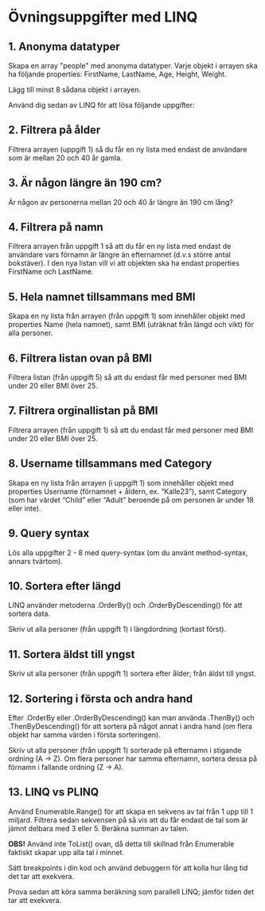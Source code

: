 # Övningsuppgifter med LINQ

## 1. Anonyma datatyper
Skapa en array "people" med anonyma datatyper. Varje objekt i arrayen ska ha följande properties: FirstName, LastName, Age, Height, Weight. 

Lägg till minst 8 sådana objekt i arrayen.

Använd dig sedan av LINQ för att lösa följande uppgifter:

## 2. Filtrera på ålder
Filtrera arrayen (uppgift 1) så du får en ny lista med endast de användare som är mellan 20 och 40 år gamla. 

## 3. Är någon längre än 190 cm?
Är någon av personerna mellan 20 och 40 år längre än 190 cm lång?

## 4. Filtrera på namn
 Filtrera arrayen från uppgift 1 så att du får en ny lista med endast de användare vars förnamn är längre än efternamnet (d.v.s större antal bokstäver). I den nya listan vill vi att objekten ska ha endast properties FirstName och LastName.

## 5. Hela namnet tillsammans med BMI
Skapa en ny lista från arrayen (från uppgift 1) som innehåller objekt med properties Name (hela namnet), samt BMI (uträknat från längd och vikt) för alla personer.

## 6. Filtrera listan ovan på BMI
Filtrera listan (från uppgift 5) så att du endast får med personer med BMI under 20 eller BMI över 25.

## 7. Filtrera orginallistan på BMI
Filtrera arrayen (från uppgift 1) så att du endast får med personer med BMI under 20 eller BMI över 25.

## 8. Username tillsammans med Category 
Skapa en ny lista från arrayen (i uppgift 1) som innehåller objekt med properties Username (förnamnet + åldern, ex. “Kalle23”), samt Category (som har värdet “Child” eller “Adult” beroende på om personen är under 18 eller inte).

## 9. Query syntax
Lös alla uppgifter 2 - 8 med query-syntax (om du använt method-syntax, annars tvärtom).

## 10. Sortera efter längd
LINQ använder metoderna .OrderBy() och .OrderByDescending() för att sortera data.

Skriv ut alla personer (från uppgift 1) i längdordning (kortast först).

## 11. Sortera äldst till yngst
Skriv ut alla personer (från uppgift 1) sortera efter ålder; från äldst till yngst.

## 12. Sortering i första och andra hand
Efter .OrderBy eller .OrderByDescending() kan man använda .ThenBy() och .ThenByDescending() för att sortera på något annat i andra hand (om flera objekt har samma värden i första sorteringen).

Skriv ut alla personer (från uppgift 1) sorterade på efternamn i stigande ordning (A -> Z). Om flera personer har samma efternamn, sortera dessa på förnamn i fallande ordning (Z -> A).

## 13. LINQ vs PLINQ
Använd Enumerable.Range() för att skapa en sekvens av tal från 1 upp till 1 miljard. Filtrera sedan sekvensen på så vis att du får endast de tal som är jämnt delbara med 3 eller 5. Beräkna summan av talen.

**OBS!** Använd inte ToList() ovan, då detta till skillnad från Enumerable faktiskt skapar upp alla tal i minnet.

Sätt breakpoints i din kod och använd debuggern för att kolla hur lång tid det tar att exekvera.

Prova sedan att köra samma beräkning som parallell LINQ; jämför tiden det tar att exekvera.